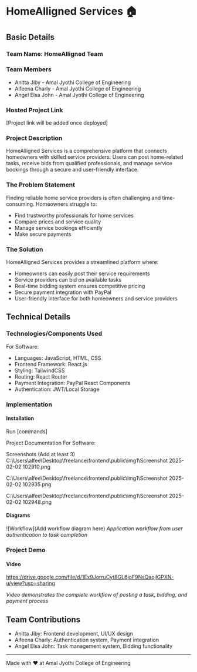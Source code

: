 # HomeAlligned Services 🏠

## Basic Details
### Team Name: HomeAlligned Team

### Team Members
- Anitta Jiby - Amal Jyothi College of Engineering 
- Alfeena Charly - Amal Jyothi College of Engineering
- Angel Elsa John - Amal Jyothi College of Engineering

### Hosted Project Link
[Project link will be added once deployed]

### Project Description
HomeAlligned Services is a comprehensive platform that connects homeowners with skilled service providers. Users can post home-related tasks, receive bids from qualified professionals, and manage service bookings through a secure and user-friendly interface.

### The Problem Statement
Finding reliable home service providers is often challenging and time-consuming. Homeowners struggle to:
- Find trustworthy professionals for home services
- Compare prices and service quality 
- Manage service bookings efficiently
- Make secure payments

### The Solution
HomeAlligned Services provides a streamlined platform where:
- Homeowners can easily post their service requirements
- Service providers can bid on available tasks
- Real-time bidding system ensures competitive pricing
- Secure payment integration with PayPal
- User-friendly interface for both homeowners and service providers

## Technical Details
### Technologies/Components Used
For Software:
- Languages: JavaScript, HTML, CSS
- Frontend Framework: React.js
- Styling: TailwindCSS
- Routing: React Router
- Payment Integration: PayPal React Components
- Authentication: JWT/Local Storage

### Implementation
#### Installation

Run
[commands]

Project Documentation
For Software:

Screenshots (Add at least 3)
C:\Users\alfee\Desktop\freelance\frontend\public\img1\Screenshot 2025-02-02 102910.png

C:\Users\alfee\Desktop\freelance\frontend\public\img1\Screenshot 2025-02-02 102935.png

C:\Users\alfee\Desktop\freelance\frontend\public\img1\Screenshot 2025-02-02 102948.png







#### Diagrams
![Workflow](Add workflow diagram here)
*Application workflow from user authentication to task completion*

### Project Demo
#### Video
https://drive.google.com/file/d/1Ex9JorruCyt8GL6joF9NsQaojlGPXN-u/view?usp=sharing

*Video demonstrates the complete workflow of posting a task, bidding, and payment process*

## Team Contributions
- Anitta Jiby: Frontend development, UI/UX design
- Alfeena Charly: Authentication system, Payment integration
- Angel Elsa John: Task management system, Bidding functionality

---
Made with ❤️ at Amal Jyothi College of Engineering